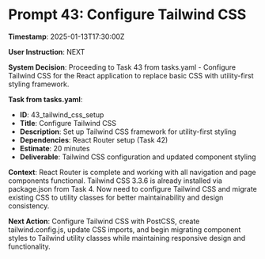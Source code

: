 # Prompt 43: Configure Tailwind CSS

**Timestamp**: 2025-01-13T17:30:00Z

**User Instruction**: NEXT

**System Decision**: Proceeding to Task 43 from tasks.yaml - Configure Tailwind CSS for the React application to replace basic CSS with utility-first styling framework.

**Task from tasks.yaml**:
- **ID**: 43_tailwind_css_setup  
- **Title**: Configure Tailwind CSS
- **Description**: Set up Tailwind CSS framework for utility-first styling
- **Dependencies**: React Router setup (Task 42)
- **Estimate**: 20 minutes
- **Deliverable**: Tailwind CSS configuration and updated component styling

**Context**: React Router is complete and working with all navigation and page components functional. Tailwind CSS 3.3.6 is already installed via package.json from Task 4. Now need to configure Tailwind CSS and migrate existing CSS to utility classes for better maintainability and design consistency.

**Next Action**: Configure Tailwind CSS with PostCSS, create tailwind.config.js, update CSS imports, and begin migrating component styles to Tailwind utility classes while maintaining responsive design and functionality.